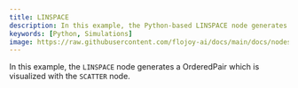 ```yaml
---
title: LINSPACE
description: In this example, the Python-based LINSPACE node generates a OrderedPair which is visualized with the SCATTER node.
keywords: [Python, Simulations]
image: https://raw.githubusercontent.com/flojoy-ai/docs/main/docs/nodes/GENERATORS/SIMULATIONS/LINSPACE/examples/EX1/output.jpeg
---
```


In this example, the `LINSPACE` node generates a OrderedPair which is visualized with the `SCATTER` node.